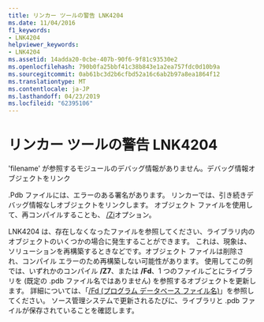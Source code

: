 ```yaml
---
title: リンカー ツールの警告 LNK4204
ms.date: 11/04/2016
f1_keywords:
- LNK4204
helpviewer_keywords:
- LNK4204
ms.assetid: 14adda20-0cbe-407b-90f6-9f81c93530e2
ms.openlocfilehash: 790b0fa25bbf41c38b843e1a2ea757fdc0d10b9a
ms.sourcegitcommit: 0ab61bc3d2b6cfbd52a16c6ab2b97a8ea1864f12
ms.translationtype: MT
ms.contentlocale: ja-JP
ms.lasthandoff: 04/23/2019
ms.locfileid: "62395106"
---
```

# <a name="linker-tools-warning-lnk4204"></a>リンカー ツールの警告 LNK4204

'filename' が参照するモジュールのデバッグ情報がありません。デバッグ情報オブジェクトをリンク

.Pdb ファイルには、エラーのある署名があります。 リンカーでは、引き続きデバッグ情報なしオブジェクトをリンクします。 オブジェクト ファイルを使用して、再コンパイルすることも、 [/Zi](../../build/reference/z7-zi-zi-debug-information-format.md)オプション。

LNK4204 は、存在しなくなったファイルを参照してください、ライブラリ内のオブジェクトのいくつかの場合に発生することができます。 これは、現象は、ソリューションを再構築するときなどです。オブジェクト ファイルは削除され、コンパイル エラーのため再構築しない可能性があります。 使用してこの例では、いずれかのコンパイル **/Z7**、または **/Fd**、1 つのファイルごとにライブラリを (既定の .pdb ファイル名ではありません) を参照するオブジェクトを更新します。  詳細については、「[/Fd (プログラム データベース ファイル名)](../../build/reference/fd-program-database-file-name.md)」を参照してください。  ソース管理システムで更新されるたびに、ライブラリと .pdb ファイルが保存されていることを確認します。